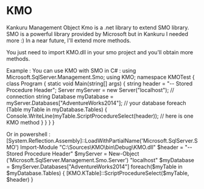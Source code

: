 # KMO
Kankuru Management Object
Kmo is a .net library to extend SMO library. 
SMO is a powerful library provided by Microsoft but in Kankuru I needed more :)
In a near future, I'll extend more methods.

You just need to import KMO.dll in your smo project and you'll obtain more methods.

Example :
You can use KMO with SMO in C# :
using Microsoft.SqlServer.Management.Smo;
using KMO;
namespace KMOTest
{
    class Program
    {
        static void Main(string[] args)
        {
            string header = "-- Stored Procedure Header";
            Server myServer = new Server("localhost"); // connection string
            Database myDatabase = myServer.Databases["AdventureWorks2014"]; // your database
            foreach (Table myTable in myDatabase.Tables)
            {
                Console.WriteLine(myTable.ScriptProcedureSelect(header)); // here is one KMO method
            }
        }
    }
}

Or in powershell :
[System.Reflection.Assembly]::LoadWithPartialName('Microsoft.SqlServer.SMO')
Import-Module "C:\Sources\KMO\bin\Debug\KMO.dll"
$header = "-- Stored Procedure Header"
$myServer = New-Object ('Microsoft.SqlServer.Management.Smo.Server') "localhost"
$myDatabase = $myServer.Databases["AdventureWorks2014"]
foreach($myTable in $myDatabase.Tables)
{
    [KMO.KTable]::ScriptProcedureSelect($myTable, $header)
}
